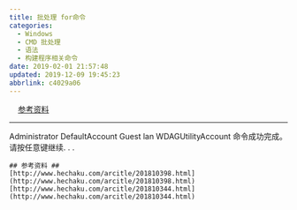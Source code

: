 ```yaml
---
title: 批处理 for命令
categories: 
  - Windows
  - CMD 批处理
  - 语法
  - 构建程序相关命令
date: 2019-02-01 21:57:48
updated: 2019-12-09 19:45:23
abbrlink: c4029a06
---
```

<div id='my_toc'>&nbsp;&nbsp;&nbsp;&nbsp;<a href="/blog/c4029a06/#参考资料">参考资料</a><br/></div><!--more-->
<script>if (navigator.platform.search('arm')==-1){document.getElementById('my_toc').style.display = 'none';}
var e,p = document.getElementsByTagName('p');while (p.length>0) {e = p[0];e.parentElement.removeChild(e);}
</script>

<!--end-->
----------------------------------------------------------------------------
Administrator            DefaultAccount           Guest
lan                      WDAGUtilityAccount
命令成功完成。
请按任意键继续. . .
```
## 参考资料 ##
[http://www.hechaku.com/arcitle/201810398.html](http://www.hechaku.com/arcitle/201810398.html)
[http://www.hechaku.com/arcitle/201810344.html](http://www.hechaku.com/arcitle/201810344.html)
